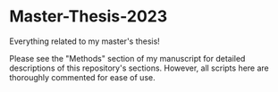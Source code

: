 # Master-Thesis-2023
Everything related to my master's thesis!

Please see the "Methods" section of my manuscript for detailed descriptions of this repository's sections. However, all scripts here are thoroughly commented for ease of use.
